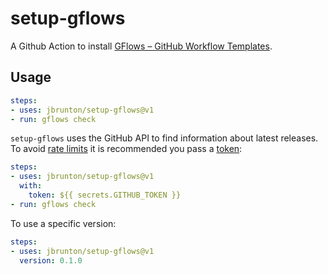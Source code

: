 # setup-gflows

A Github Action to install [GFlows – GitHub Workflow Templates](https://github.com/jbrunton/gflows).

## Usage

```yaml
steps:
- uses: jbrunton/setup-gflows@v1
- run: gflows check
```

`setup-gflows` uses the GitHub API to find information about latest releases. To avoid [rate limits](https://developer.github.com/v3/#rate-limiting) it is recommended you pass a [token](https://help.github.com/en/actions/configuring-and-managing-workflows/authenticating-with-the-github_token):

```yaml
steps:
- uses: jbrunton/setup-gflows@v1
  with:
    token: ${{ secrets.GITHUB_TOKEN }}
- run: gflows check
```

To use a specific version:

```yaml
steps:
- uses: jbrunton/setup-gflows@v1
  version: 0.1.0
```
